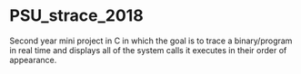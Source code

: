# PSU_strace_2018
Second year mini project in C in which the goal is to trace a binary/program in real time and displays all of the system calls it executes in their order of appearance.

